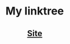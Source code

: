 <h1 align="center">My linktree</h1>
<h2 align="center"><a href="https://willianprof.github.io/linktree/">Site</a></h2> 
